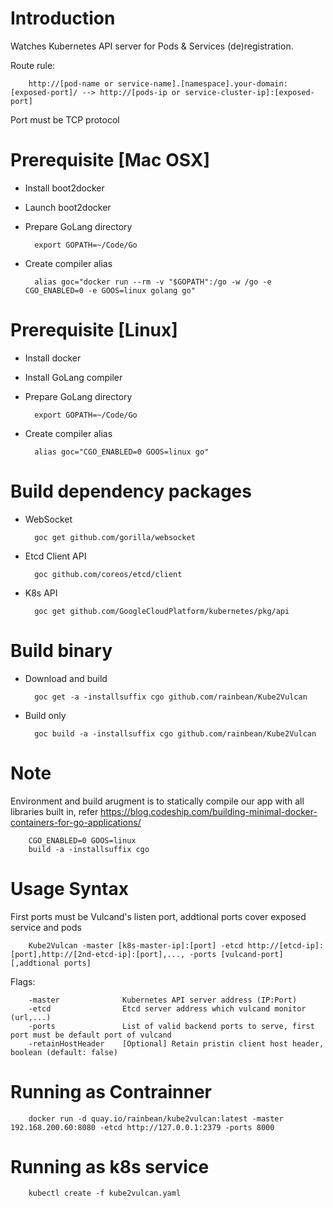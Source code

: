Introduction
===============

Watches Kubernetes API server for Pods & Services (de)registration. 

Route rule:

		http://[pod-name or service-name].[namespace].your-domain:[exposed-port]/ --> http://[pods-ip or service-cluster-ip]:[exposed-port]

Port must be TCP protocol

Prerequisite [Mac OSX]
===============
* Install boot2docker
* Launch boot2docker
* Prepare GoLang directory

		export GOPATH=~/Code/Go

* Create compiler alias

		alias goc="docker run --rm -v "$GOPATH":/go -w /go -e CGO_ENABLED=0 -e GOOS=linux golang go"

Prerequisite [Linux]
===============
* Install docker
* Install GoLang compiler
* Prepare GoLang directory

		export GOPATH=~/Code/Go

* Create compiler alias

		alias goc="CGO_ENABLED=0 GOOS=linux go"

Build dependency packages
===============
* WebSocket

		goc get github.com/gorilla/websocket

* Etcd Client API

		goc github.com/coreos/etcd/client

* K8s API

		goc get github.com/GoogleCloudPlatform/kubernetes/pkg/api

Build binary
===============
* Download and build 

		goc get -a -installsuffix cgo github.com/rainbean/Kube2Vulcan 

* Build only

		goc build -a -installsuffix cgo github.com/rainbean/Kube2Vulcan

Note
===============
Environment and build arugment is to statically compile our app with all libraries built in, refer https://blog.codeship.com/building-minimal-docker-containers-for-go-applications/

		CGO_ENABLED=0 GOOS=linux 
		build -a -installsuffix cgo 


Usage Syntax
===============
First ports must be Vulcand's listen port, addtional ports cover exposed service and pods

		Kube2Vulcan -master [k8s-master-ip]:[port] -etcd http://[etcd-ip]:[port],http://[2nd-etcd-ip]:[port],..., -ports [vulcand-port][,addtional ports]

Flags:
		
		-master              Kubernetes API server address (IP:Port)
		-etcd                Etcd server address which vulcand monitor (url,...)
		-ports               List of valid backend ports to serve, first port must be default port of vulcand
		-retainHostHeader    [Optional] Retain pristin client host header, boolean (default: false)

Running as Contrainner
===============
		docker run -d quay.io/rainbean/kube2vulcan:latest -master 192.168.200.60:8080 -etcd http://127.0.0.1:2379 -ports 8000

Running as k8s service
===============
		kubectl create -f kube2vulcan.yaml


